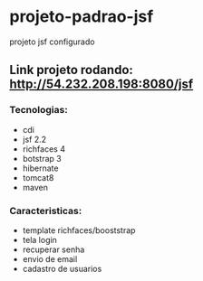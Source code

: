 # projeto-padrao-jsf
projeto jsf configurado

## Link projeto rodando: http://54.232.208.198:8080/jsf
 
### Tecnologias:
  
 * cdi
 * jsf 2.2 
 * richfaces 4
 * botstrap 3 
 * hibernate
 * tomcat8
 * maven
  
### Caracteristicas:
 
 * template richfaces/booststrap 
 * tela login
 * recuperar senha
 * envio de email
 * cadastro de usuarios
 


